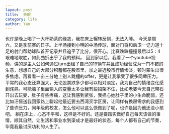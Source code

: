 ```yaml
---
layout: post
title:  失眠
category: life
author: Yan
---
```

也许是晚上喝了一大杯奶茶的缘故，我在床上辗转反侧，无法入睡。
今天是周六，又是季前赛的日子。上半场接到小明的中场传球，面对门将和后卫一记力道十足的射门帮助球队首开记录并且追平了比分，很开心。比赛跌跌撞撞最后以5：4艰难地取胜，如此曲折出乎了我的预料。
回到家以后，我看了一个youtube视频，讲的是主人公如何通过turo出租了自己的19辆车并且成功经营成为一门不错的生意，想想自己的大部分积蓄都在股市里，加之最近股市行情惨淡，顿时蒙生出很多焦虑。再看看一亩三分地上别人跳槽的offer，更是让我承受了很多同辈压力。平常的我心态还算强大，无论股票跌多少都可以相对淡定，我为自己的情绪变化感到诧异。可能脑子里面输入的变量太多让我有些招架不住，比如老婆今天自己带石开出去玩耍，肚子有些疼痛，这让我感到紧张，我担心她肚子里的小生命脆弱，还比如汪恒送我回家路上聊起他最近要去西湾买学区房，让同样有换房需求的我感到了些许压力，同年级的校友，怎么他可以这么快做到了呢，也许是因为他还没小孩吧。
躺在床上，心态不平和，这样是不好的。还是要踏实做好自己每天该做的事情，顺其自然，让生活和事业水到渠成才是最好的状态，每个人都有自己的节奏，毕竟我最讨厌功利的人生了。